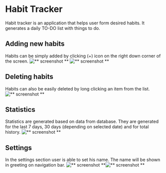 # Habit Tracker
Habit tracker is an application that helps user form desired habits. It generates a daily TO-DO list with things to do.

## Adding new habits
Habits can be simply added by clicking (+) icon on the right down corner of the screen.
![** screenshot **](https://github.com/BartlomiejCzerwinski/Habit-Tracker/blob/main/screenshots/home.jpg)
![** screenshot **](https://github.com/BartlomiejCzerwinski/Habit-Tracker/blob/main/screenshots/add_new.jpg)

## Deleting habits
Habits can also be easily deleted by long clicking an item from the list.
![** screenshot **](https://github.com/BartlomiejCzerwinski/Habit-Tracker/blob/main/screenshots/delete.jpg)

## Statistics
Statistics are generated based on data from database. They are generated for the last 7 days, 30 days (depending on selected date) and for total history.
![** screenshot **](https://github.com/BartlomiejCzerwinski/Habit-Tracker/blob/main/screenshots/statistics.png)
## Settings 
In the settings section user is able to set his name. The name will be shown in greeting on navigation bar.
![** screenshot **](https://github.com/BartlomiejCzerwinski/Habit-Tracker/blob/main/screenshots/settings.jpg)![** screenshot **](https://github.com/BartlomiejCzerwinski/Habit-Tracker/blob/main/screenshots/navigation_bar.jpg)
